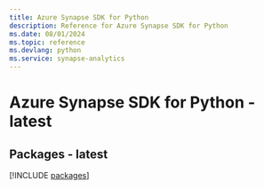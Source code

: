 ```yaml
---
title: Azure Synapse SDK for Python
description: Reference for Azure Synapse SDK for Python
ms.date: 08/01/2024
ms.topic: reference
ms.devlang: python
ms.service: synapse-analytics
---
```

# Azure Synapse SDK for Python - latest
## Packages - latest
[!INCLUDE [packages](synapse-index.md)]